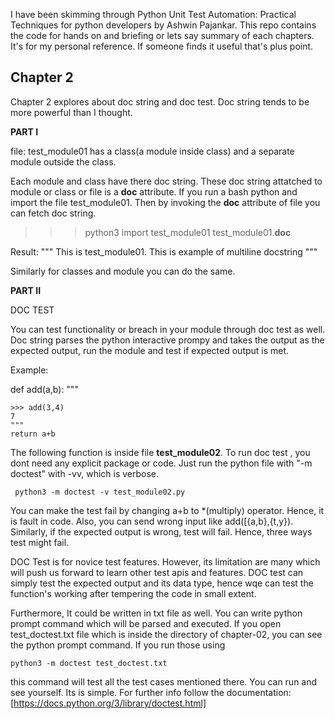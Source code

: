 I have been skimming through Python Unit Test Automation: Practical Techniques for python developers by Ashwin Pajankar. This repo contains the code for hands on and briefing or lets say summary of each chapters. It's for my personal reference. If someone finds it useful that's plus point.


## Chapter 2

Chapter 2 explores about doc string and doc test. Doc string tends to be more powerful than I thought.

**PART I**

file: test_module01 has a class(a module inside class) and a separate module outside the class.

Each module and class have there doc string. These doc string attatched to module or class or file is a __doc__ attribute. If you run a bash python and import the file test_module01. Then by invoking the __doc__ attribute of file you can fetch doc string.

>>> python3
>>> import test_module01
>>> test_module01.__doc__

Result: 
"""
    This is test_module01.
    This is example of multiline docstring
"""

Similarly for classes and module you can do the same. 

**PART II**

DOC TEST

You can test functionality or breach in your module through doc test as well. Doc string parses the python interactive prompy and takes the output as the expected output, run the module and test if expected output is met. 

Example:

def add(a,b):
    """

    >>> add(3,4)
    7
    """ 
    return a+b

The following function is inside file **test_module02**. To run doc test , you dont need any explicit package or code. Just run the python file with "-m doctest" with -vv, which is verbose.
```
 python3 -m doctest -v test_module02.py
```
You can make the test fail by changing a+b to *(multiply) operator. Hence, it is fault in code. Also, you can send wrong input like add([{a,b},{t,y}). Similarly, if the expected output is wrong, test will fail. Hence, three ways test might fail.


DOC Test is for novice test features. However, its limitation are many which will push us forward to learn other test apis and features. DOC test can simply test the expected output and its data type, hence wqe can test the function's working after tempering the code in small extent.

Furthermore, It could be written in txt file as well. You can write python prompt command which will be parsed and executed. 
If you open test_doctest.txt file which is inside the directory of chapter-02, you can see the python prompt command. If you run those using 
```
python3 -m doctest test_doctest.txt
```

this command will test all the test cases mentioned there. You can run and see yourself. Its is simple. For further info follow the documentation: [https://docs.python.org/3/library/doctest.html]
